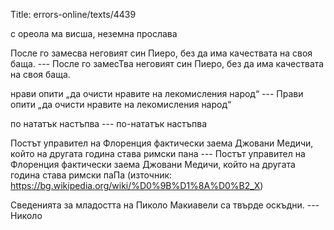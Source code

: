 Title: errors-online/texts/4439

с ореола ма висша, неземна прослава

После го замесва неговият син Пиеро, без да има качествата на своя баща. --- После го замесТва неговият син Пиеро, без да има качествата на своя баща.

нрави опити „да очисти нравите на лекомисления народ“ --- Прави опити „да очисти нравите на лекомисления народ“

по нататък настъпва  --- по-нататък настъпва

Постът управител на Флоренция фактически заема Джовани Медичи, който на другата година става римски пана --- Постът управител на Флоренция фактически заема Джовани Медичи, който на другата година става римски паПа
(източник: https://bg.wikipedia.org/wiki/%D0%9B%D1%8A%D0%B2_X)

Сведенията за младостта на Пиколо Макиавели са твърде оскъдни. --- Николо
